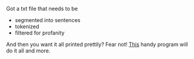 Got a txt file that needs to be  
- segmented into sentences
- tokenized
- filtered for profanity

And then you want it all printed prettily? Fear not! [This](https://gitlab.uzh.ch/yuliia.frund/exercise-1) handy program will do it all and more.
